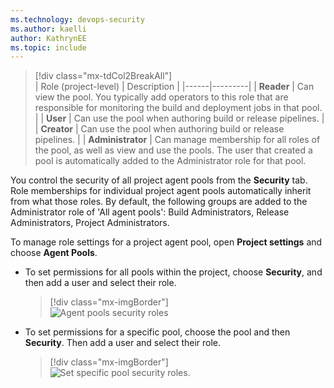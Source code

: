 ```yaml
---
ms.technology: devops-security
ms.author: kaelli
author: KathrynEE
ms.topic: include
---
```





> [!div class="mx-tdCol2BreakAll"]  
> |  Role (project-level)  | Description |
> |------|---------|
> | **Reader** | Can view the pool. You typically add operators to this role that are responsible for monitoring the build and deployment jobs in that pool.  |
> | **User** | Can use the pool when authoring build or release pipelines. |
> | **Creator** | Can use the pool when authoring build or release pipelines. |
> | **Administrator** | Can manage membership for all roles of the pool, as well as view and use the pools. The user that created a pool is automatically added to the Administrator role for that pool.

You control the security of all project agent pools from the **Security** tab. Role memberships for individual project agent pools automatically inherit from what those roles. By default, the following groups are added to the Administrator role of 'All agent pools': Build Administrators, Release Administrators, Project Administrators.

To manage role settings for a project agent pool, open **Project settings** and choose **Agent Pools**.

- To set permissions for all pools within the project, choose **Security**, and then add a user and select their role.

	> [!div class="mx-imgBorder"]  
	> ![Agent pools security roles](/azure/devops/organizations/security/media/security-roles/pipeline-all-security-roles.png) 

- To set permissions for a specific pool, choose the pool and then **Security**. Then add a user and select their role.

	> [!div class="mx-imgBorder"]  
	> ![Set specific pool security roles.](/azure/devops/organizations/security/media/security-roles/pipline-individual-security-role.png) 
